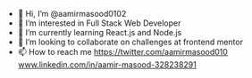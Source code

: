 - 👋 Hi, I’m @aamirmasood0102
- 👀 I’m interested in Full Stack Web Developer
- 🌱 I’m currently learning React.js and Node.js
- 💞️ I’m looking to collaborate on challenges at frontend mentor
- 📫 How to reach me
      https://twitter.com/aamirmasood010
      www.linkedin.com/in/aamir-masood-328238291

